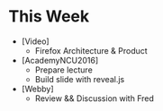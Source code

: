# This Week

- [Video]
  - Firefox Architecture & Product
- [AcademyNCU2016]
  - Prepare lecture
  - Build slide with reveal.js
- [Webby]
  - Review && Discussion with Fred
